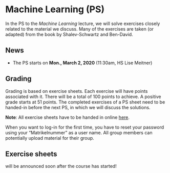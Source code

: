 # Machine Learning (PS)

In the PS to the *Machine Learning* lecture, we will solve exercises closely
related to the material we discuss. Many of the exercises are taken (or adapted) from the book by Shalev-Schwartz and Ben-David.

## News

- The PS starts on **Mon., March 2, 2020** (11:30am, HS Lise Meitner)

## Grading

Grading is based on exercise sheets. Each exercise will have points associated
with it. There will be a total of 100 points to achieve. A positive grade starts
at 51 points. The completed exercises of a PS sheet need to be handed-in before the next PS, in which we will discuss the solutions.

**Note**: All exercise sheets have to be handed in online [here](https://abgaben.cosy.sbg.ac.at/).

When you want to log-in for the first time, you have to reset your password using your “Matrikelnummer” as a user name. All group members can potentially upload material for their group.

## Exercise sheets

will be announced soon after the course has started!

